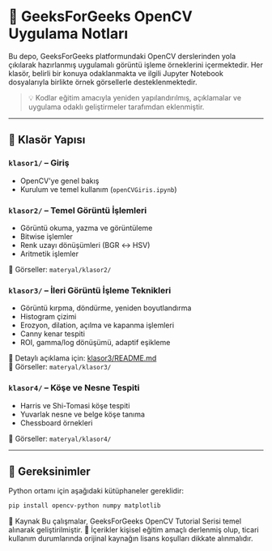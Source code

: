 # 📘 GeeksForGeeks OpenCV Uygulama Notları

Bu depo, GeeksForGeeks platformundaki OpenCV derslerinden yola çıkılarak hazırlanmış uygulamalı görüntü işleme örneklerini içermektedir. Her klasör, belirli bir konuya odaklanmakta ve ilgili Jupyter Notebook dosyalarıyla birlikte örnek görsellerle desteklenmektedir.

> 💡 Kodlar eğitim amacıyla yeniden yapılandırılmış, açıklamalar ve uygulama odaklı geliştirmeler tarafımdan eklenmiştir.

---

## 📂 Klasör Yapısı

### `klasor1/` – Giriş
- OpenCV'ye genel bakış
- Kurulum ve temel kullanım (`openCVGiris.ipynb`)

### `klasor2/` – Temel Görüntü İşlemleri
- Görüntü okuma, yazma ve görüntüleme
- Bitwise işlemler
- Renk uzayı dönüşümleri (BGR ↔ HSV)
- Aritmetik işlemler

📁 Görseller: `materyal/klasor2/`

### `klasor3/` – İleri Görüntü İşleme Teknikleri  
- Görüntü kırpma, döndürme, yeniden boyutlandırma  
- Histogram çizimi  
- Erozyon, dilation, açılma ve kapanma işlemleri  
- Canny kenar tespiti  
- ROI, gamma/log dönüşümü, adaptif eşikleme  

📁 Detaylı açıklama için: [klasor3/README.md](./klasor3/README.md)  
📁 Görseller: `materyal/klasor3/`

### `klasor4/` – Köşe ve Nesne Tespiti
- Harris ve Shi-Tomasi köşe tespiti
- Yuvarlak nesne ve belge köşe tanıma
- Chessboard örnekleri

📁 Görseller: `materyal/klasor4/`

---

## 📌 Gereksinimler

Python ortamı için aşağıdaki kütüphaneler gereklidir:

```bash
pip install opencv-python numpy matplotlib
```

📜 Kaynak
Bu çalışmalar, GeeksForGeeks OpenCV Tutorial Serisi temel alınarak geliştirilmiştir.
📎 İçerikler kişisel eğitim amaçlı derlenmiş olup, ticari kullanım durumlarında orijinal kaynağın lisans koşulları dikkate alınmalıdır.
